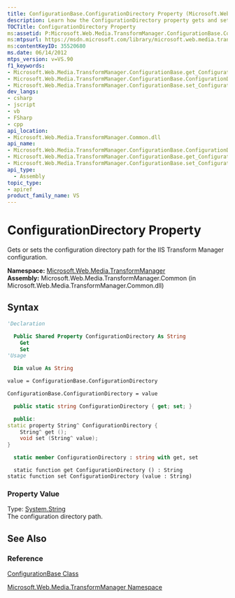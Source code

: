```yaml
---
title: ConfigurationBase.ConfigurationDirectory Property (Microsoft.Web.Media.TransformManager)
description: Learn how the ConfigurationDirectory property gets and sets the configuration directory path for the IIS Transform Manager configuration.
TOCTitle: ConfigurationDirectory Property
ms:assetid: P:Microsoft.Web.Media.TransformManager.ConfigurationBase.ConfigurationDirectory
ms:mtpsurl: https://msdn.microsoft.com/library/microsoft.web.media.transformmanager.configurationbase.configurationdirectory(v=VS.90)
ms:contentKeyID: 35520680
ms.date: 06/14/2012
mtps_version: v=VS.90
f1_keywords:
- Microsoft.Web.Media.TransformManager.ConfigurationBase.get_ConfigurationDirectory
- Microsoft.Web.Media.TransformManager.ConfigurationBase.ConfigurationDirectory
- Microsoft.Web.Media.TransformManager.ConfigurationBase.set_ConfigurationDirectory
dev_langs:
- csharp
- jscript
- vb
- FSharp
- cpp
api_location:
- Microsoft.Web.Media.TransformManager.Common.dll
api_name:
- Microsoft.Web.Media.TransformManager.ConfigurationBase.ConfigurationDirectory
- Microsoft.Web.Media.TransformManager.ConfigurationBase.get_ConfigurationDirectory
- Microsoft.Web.Media.TransformManager.ConfigurationBase.set_ConfigurationDirectory
api_type:
  - Assembly
topic_type:
- apiref
product_family_name: VS
---
```


# ConfigurationDirectory Property

Gets or sets the configuration directory path for the IIS Transform Manager configuration.

**Namespace:**  [Microsoft.Web.Media.TransformManager](microsoft-web-media-transformmanager-namespace.md)  
**Assembly:**  Microsoft.Web.Media.TransformManager.Common (in Microsoft.Web.Media.TransformManager.Common.dll)

## Syntax

```vb
'Declaration

  Public Shared Property ConfigurationDirectory As String
    Get
    Set
'Usage

  Dim value As String

value = ConfigurationBase.ConfigurationDirectory

ConfigurationBase.ConfigurationDirectory = value
```

```csharp
  public static string ConfigurationDirectory { get; set; }
```

```cpp
  public:
static property String^ ConfigurationDirectory {
    String^ get ();
    void set (String^ value);
}
```

``` fsharp
  static member ConfigurationDirectory : string with get, set
```

```jscript
  static function get ConfigurationDirectory () : String
static function set ConfigurationDirectory (value : String)
```

### Property Value

Type: [System.String](https://msdn.microsoft.com/library/s1wwdcbf)  
The configuration directory path.  

## See Also

### Reference

[ConfigurationBase Class](configurationbase-class-microsoft-web-media-transformmanager.md)

[Microsoft.Web.Media.TransformManager Namespace](microsoft-web-media-transformmanager-namespace.md)
